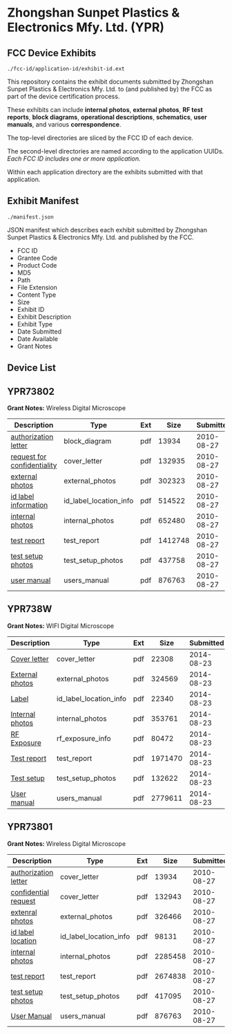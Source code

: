 # Zhongshan Sunpet Plastics & Electronics Mfy. Ltd. (YPR)
## FCC Device Exhibits

```
./fcc-id/application-id/exhibit-id.ext
```

This repository contains the exhibit documents submitted by Zhongshan Sunpet Plastics & Electronics Mfy. Ltd. to (and published by) the FCC as part of the device certification process.

These exhibits can include **internal photos**, **external photos**, **RF test reports**, **block diagrams**, **operational descriptions**, **schematics**, **user manuals**, and various **correspondence**.

The top-level directories are sliced by the FCC ID of each device.

The second-level directories are named according to the application UUIDs. *Each FCC ID includes one or more application.*

Within each application directory are the exhibits submitted with that application. 

## Exhibit Manifest

```
./manifest.json
```

JSON manifest which describes each exhibit submitted by Zhongshan Sunpet Plastics & Electronics Mfy. Ltd. and published by the FCC.

- FCC ID
- Grantee Code
- Product Code
- MD5
- Path
- File Extension
- Content Type
- Size
- Exhibit ID
- Exhibit Description
- Exhibit Type
- Date Submitted
- Date Available
- Grant Notes

## Device List
## YPR73802
**Grant Notes:** Wireless Digital Microscope

| Description | Type | Ext | Size | Submitted | Available |
| ----------- | ---- | --- | ---- | --------- | --------- |
| [authorization letter](YPR73802/6eb805a3c7d8eec30e3ed518d21f76a6/1334231.pdf) | block_diagram | pdf | 13934 | 2010-08-27 | 2010-08-27 |
| [request for confidentiality](YPR73802/6eb805a3c7d8eec30e3ed518d21f76a6/1334247.pdf) | cover_letter | pdf | 132935 | 2010-08-27 | 2010-08-27 |
| [external photos](YPR73802/6eb805a3c7d8eec30e3ed518d21f76a6/1334244.pdf) | external_photos | pdf | 302323 | 2010-08-27 | 2010-08-27 |
| [id label information](YPR73802/6eb805a3c7d8eec30e3ed518d21f76a6/1334245.pdf) | id_label_location_info | pdf | 514522 | 2010-08-27 | 2010-08-27 |
| [internal photos](YPR73802/6eb805a3c7d8eec30e3ed518d21f76a6/1334246.pdf) | internal_photos | pdf | 652480 | 2010-08-27 | 2010-08-27 |
| [test report](YPR73802/6eb805a3c7d8eec30e3ed518d21f76a6/1334248.pdf) | test_report | pdf | 1412748 | 2010-08-27 | 2010-08-27 |
| [test setup photos](YPR73802/6eb805a3c7d8eec30e3ed518d21f76a6/1334249.pdf) | test_setup_photos | pdf | 437758 | 2010-08-27 | 2010-08-27 |
| [user manual](YPR73802/6eb805a3c7d8eec30e3ed518d21f76a6/1334238.pdf) | users_manual | pdf | 876763 | 2010-08-27 | 2010-08-27 |
## YPR738W
**Grant Notes:** WIFI Digital Microscope

| Description | Type | Ext | Size | Submitted | Available |
| ----------- | ---- | --- | ---- | --------- | --------- |
| [Cover letter](YPR738W/e16132896afde4ca65e5f25dc377d002/2367614.pdf) | cover_letter | pdf | 22308 | 2014-08-23 | 2014-08-23 |
| [External photos](YPR738W/e16132896afde4ca65e5f25dc377d002/2367615.pdf) | external_photos | pdf | 324569 | 2014-08-23 | 2014-08-23 |
| [Label](YPR738W/e16132896afde4ca65e5f25dc377d002/2367616.pdf) | id_label_location_info | pdf | 22340 | 2014-08-23 | 2014-08-23 |
| [Internal photos](YPR738W/e16132896afde4ca65e5f25dc377d002/2367617.pdf) | internal_photos | pdf | 353761 | 2014-08-23 | 2014-08-23 |
| [RF Exposure](YPR738W/e16132896afde4ca65e5f25dc377d002/2367619.pdf) | rf_exposure_info | pdf | 80472 | 2014-08-23 | 2014-08-23 |
| [Test report](YPR738W/e16132896afde4ca65e5f25dc377d002/2367621.pdf) | test_report | pdf | 1971470 | 2014-08-23 | 2014-08-23 |
| [Test setup](YPR738W/e16132896afde4ca65e5f25dc377d002/2367622.pdf) | test_setup_photos | pdf | 132622 | 2014-08-23 | 2014-08-23 |
| [User manual](YPR738W/e16132896afde4ca65e5f25dc377d002/2367623.pdf) | users_manual | pdf | 2779611 | 2014-08-23 | 2014-08-23 |
## YPR73801
**Grant Notes:** Wireless Digital Microscope

| Description | Type | Ext | Size | Submitted | Available |
| ----------- | ---- | --- | ---- | --------- | --------- |
| [authorization letter](YPR73801/cf4665384d926440c06c60ba68289062/1334231.pdf) | cover_letter | pdf | 13934 | 2010-08-27 | 2010-08-27 |
| [confidential request](YPR73801/cf4665384d926440c06c60ba68289062/1334235.pdf) | cover_letter | pdf | 132943 | 2010-08-27 | 2010-08-27 |
| [extenral photos](YPR73801/cf4665384d926440c06c60ba68289062/1334232.pdf) | external_photos | pdf | 326466 | 2010-08-27 | 2010-08-27 |
| [id label location](YPR73801/cf4665384d926440c06c60ba68289062/1334233.pdf) | id_label_location_info | pdf | 98131 | 2010-08-27 | 2010-08-27 |
| [internal photos](YPR73801/cf4665384d926440c06c60ba68289062/1334234.pdf) | internal_photos | pdf | 2285458 | 2010-08-27 | 2010-08-27 |
| [test report](YPR73801/cf4665384d926440c06c60ba68289062/1334236.pdf) | test_report | pdf | 2674838 | 2010-08-27 | 2010-08-27 |
| [test setup photos](YPR73801/cf4665384d926440c06c60ba68289062/1334237.pdf) | test_setup_photos | pdf | 417095 | 2010-08-27 | 2010-08-27 |
| [User Manual](YPR73801/cf4665384d926440c06c60ba68289062/1334238.pdf) | users_manual | pdf | 876763 | 2010-08-27 | 2010-08-27 |
